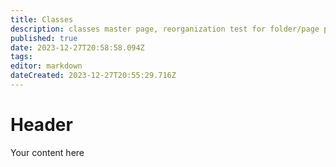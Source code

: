 ```yaml
---
title: Classes
description: classes master page, reorganization test for folder/page parentage
published: true
date: 2023-12-27T20:58:58.094Z
tags: 
editor: markdown
dateCreated: 2023-12-27T20:55:29.716Z
---
```


# Header
Your content here